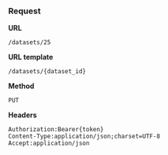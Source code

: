 ### Request

**URL**

`/datasets/25`

**URL template**

`/datasets/{dataset_id}`

**Method**

`PUT`

**Headers**

`Authorization:Bearer{token}`  
`Content-Type:application/json;charset=UTF-8`  
`Accept:application/json`  
